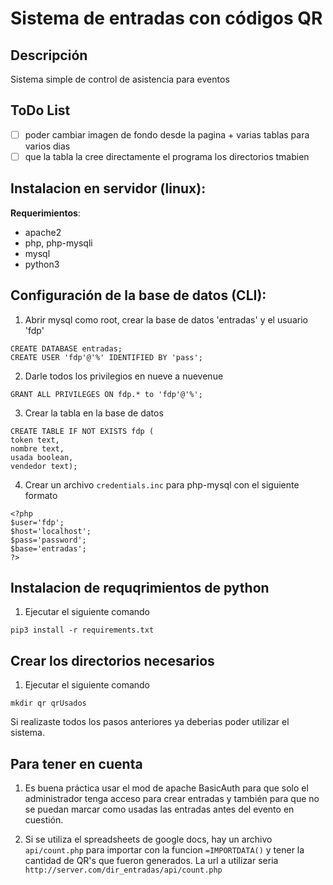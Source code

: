 # Sistema de entradas con códigos QR

## Descripción
Sistema simple de control de asistencia para eventos

## ToDo List

- [ ] poder cambiar imagen de fondo desde la pagina + varias tablas para varios dias
- [ ] que la tabla la cree directamente el programa los directorios tmabien

## Instalacion en servidor (linux):
**Requerimientos**: 
- apache2
- php, php-mysqli
- mysql
- python3

## Configuración de la base de datos (CLI):
1. Abrir mysql como root, crear la base de datos 'entradas' y el usuario 'fdp'
```
CREATE DATABASE entradas;
CREATE USER 'fdp'@'%' IDENTIFIED BY 'pass';
```
2. Darle todos los privilegios en nueve a nuevenue 
```
GRANT ALL PRIVILEGES ON fdp.* to 'fdp'@'%';
```
3. Crear la tabla en la base de datos
```
CREATE TABLE IF NOT EXISTS fdp (
token text,
nombre text,
usada boolean,
vendedor text);
```
4. Crear un archivo `credentials.inc` para php-mysql con el siguiente formato
```
<?php
$user='fdp';
$host='localhost';
$pass='password';
$base='entradas';
?>
```


## Instalacion de requqrimientos de python
1. Ejecutar el siguiente comando
```
pip3 install -r requirements.txt
```

## Crear los directorios necesarios
1. Ejecutar el siguiente comando
```
mkdir qr qrUsados
```

Si realizaste todos los pasos anteriores ya deberias poder utilizar el sistema.

## Para tener en cuenta
1. Es buena práctica usar el mod de apache BasicAuth para que solo el administrador tenga acceso para crear entradas 
y también para que no se puedan marcar como usadas las entradas antes del evento en cuestión.

2. Si se utiliza el spreadsheets de google docs, hay un archivo `api/count.php` para importar con la funcion `=IMPORTDATA()`
y tener la cantidad de QR's que fueron generados. La url a utilizar seria `http://server.com/dir_entradas/api/count.php`

